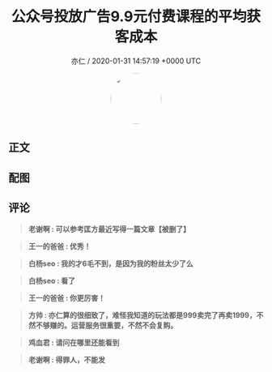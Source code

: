 <h1 align="center">公众号投放广告9.9元付费课程的平均获客成本</h1>
<p align="center">
    <a>亦仁 / 2020-01-31 14:57:19 &#43;0000 UTC</a>
</p>

<div align="center">
    <img src="https://images.zsxq.com/Fn3NQqCN8nuGF86yZPXSbEsl0mb3?e=1590940799&amp;token=kIxbL07-8jAj8w1n4s9zv64FuZZNEATmlU_Vm6zD:pfbNc8W3hS0oYG_hyXXh_rHMHuc=" width="100" height="100" style="border:1px solid;border-radius:50%; color:#ffffff"/>
</div>

## 正文

<div>

</div>

## 配图
<div class="image" align="center">

</div>

## 评论

<div align="left">
<div>

<blockquote >
<span> <strong>老谢啊 : 可以参考匡方最近写得一篇文章【被删了】 </strong></span>
</blockquote>

<blockquote >
<span> <strong>王一的爸爸 : 优秀！ </strong></span>
</blockquote>

<blockquote >
<span> <strong>白杨seo : 我的才6毛不到，是因为我的粉丝太少了么 </strong></span>
</blockquote>

<blockquote >
<span> <strong>白杨seo : 看了 </strong></span>
</blockquote>

<blockquote >
<span> <strong>王一的爸爸 : 你更厉害！ </strong></span>
</blockquote>

<blockquote >
<span> <strong>方帅 : 亦仁算的很细致了，难怪我知道的玩法都是999卖完了再卖1999，不然不够赚的。运营服务很重要，不然不会复购。 </strong></span>
</blockquote>

<blockquote >
<span> <strong>鸡血君 : 请问在哪里还能看到 </strong></span>
</blockquote>

<blockquote >
<span> <strong>老谢啊 : 得罪人，不能发 </strong></span>
</blockquote>

</div>
</div>